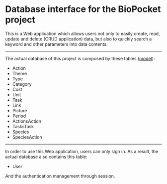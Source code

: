 # Database interface for the BioPocket project

This is a Web application which allows users not only to easily create, read, update and delete (CRUD application) data, but also to quickly search a keyword and other parameters into data contents.

***

The actual database of this project is composed by these tables ([model](/lib/assets/mcd.pdf)):

* Action
* Theme
* Type
* Category
* Cost
* Unit
* Task
* Link
* Picture
* Period
* ActionsAction
* TasksTask
* Species
* SpeciesAction

***

In order to use this Web application, users can only sign in. As a result, the actual database also contains this table: 

* User

And the authentication management through session. 
